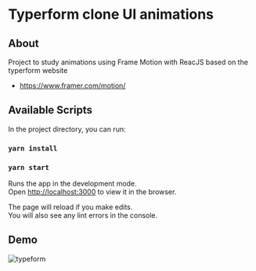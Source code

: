 # Typerform clone UI animations

## About
Project to study animations using Frame Motion with ReacJS based on the typerform website
* https://www.framer.com/motion/



## Available Scripts

In the project directory, you can run:

### `yarn install`
### `yarn start`

Runs the app in the development mode.<br />
Open [http://localhost:3000](http://localhost:3000) to view it in the browser.

The page will reload if you make edits.<br />
You will also see any lint errors in the console.

## Demo

![typeform](https://user-images.githubusercontent.com/32379195/93838046-b6aae580-fc5e-11ea-8b46-20daea44efef.gif)



